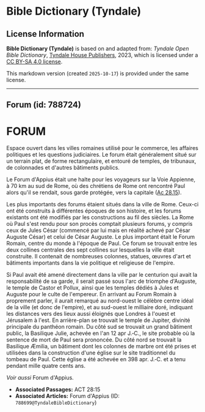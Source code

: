 # Bible Dictionary (Tyndale)

## License Information

**Bible Dictionary (Tyndale)** is based on and adapted from: _Tyndale Open Bible Dictionary_, [Tyndale House Publishers](https://tyndaleopenresources.com/), 2023, which is licensed under a [CC BY-SA 4.0 license](https://creativecommons.org/licenses/by-sa/4.0/legalcode.en).

This markdown version (created `2025-10-17`) is provided under the same license.



--------------------------------

## Forum (id: 788724)

FORUM
=====

Espace ouvert dans les villes romaines utilisé pour le commerce, les affaires politiques et les questions judiciaires. Le forum était généralement situé sur un terrain plat, de forme rectangulaire, et entouré de temples, de tribunaux, de colonnades et d'autres bâtiments publics.

Le Forum d'Appius était une halte pour les voyageurs sur la Voie Appienne, à 70 km au sud de Rome, où des chrétiens de Rome ont rencontré Paul alors qu'il se rendait, sous garde protégée, vers la capitale ([Ac 28\.15](https://ref.ly/Acts28:15)).

Les plus importants des forums étaient situés dans la ville de Rome. Ceux\-ci ont été construits à différentes époques de son histoire, et les forums existants ont été modifiés par les constructions au fil des siècles. La Rome où Paul s'est rendu pour son procès comptait plusieurs forums, y compris ceux de Jules César (commencé par lui mais en réalité achevé par César Auguste César) et celui de César Auguste. Le plus important était le Forum Romain, centre du monde à l'époque de Paul. Ce forum se trouvait entre les deux collines centrales des sept collines sur lesquelles la ville était construite. Il contenait de nombreuses colonnes, statues, œuvres d'art et bâtiments importants dans la vie politique et religieuse de l'empire.

Si Paul avait été amené directement dans la ville par le centurion qui avait la responsabilité de sa garde, il serait passé sous l'arc de triomphe d'Auguste, le temple de Castor et Pollux, ainsi que les temples dédiés à Jules et Auguste pour le culte de l'empereur. En arrivant au Forum Romain à proprement parler, il aurait remarqué au nord\-ouest le célèbre centre idéal de la ville (et donc de l'empire), et au sud\-ouest le milliaire doré, indiquant les distances vers des lieux aussi éloignés que Londres à l'ouest et Jérusalem à l'est. En arrière\-plan se trouvait le temple de Jupiter, divinité principale du panthéon romain. Du côté sud se trouvait un grand bâtiment public, la Basilique Julie, achevée en l'an 12 apr J.‑C., le site probable où la sentence de mort de Paul sera prononcée. Du côté nord se trouvait la Basilique Æmilia, un bâtiment dont les colonnes de marbre ont été prises et utilisées dans la construction d'une église sur le site traditionnel du tombeau de Paul. Cette église a été achevée en 398 apr. J.‑C. et a tenu pendant mille quatre cents ans.

*Voir aussi* Forum d'Appius.

* **Associated Passages:** ACT 28:15
* **Associated Articles:** Forum d'Appius (ID: `788699@TyndaleBibleDictionary`)

